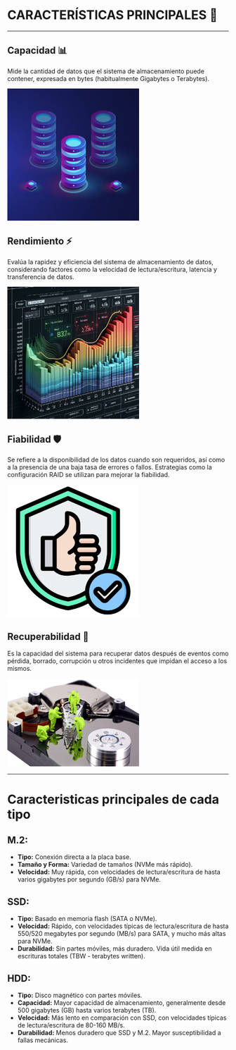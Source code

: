 # CARACTERÍSTICAS PRINCIPALES 🚀

---

## Capacidad 📊

Mide la cantidad de datos que el sistema de almacenamiento puede contener, expresada en bytes (habitualmente Gigabytes o Terabytes).

<img src="img/capacidad.jpg" width="300"/>

## Rendimiento ⚡

Evalúa la rapidez y eficiencia del sistema de almacenamiento de datos, considerando factores como la velocidad de lectura/escritura, latencia y transferencia de datos.

<img src="img/rendimiento.jpeg" width="300"/>

## Fiabilidad 🛡️

Se refiere a la disponibilidad de los datos cuando son requeridos, así como a la presencia de una baja tasa de errores o fallos. Estrategias como la configuración RAID se utilizan para mejorar la fiabilidad.

<img src="img/fiabilidad.png" width="300"/>

## Recuperabilidad 🔄
Es la capacidad del sistema para recuperar datos después de eventos como pérdida, borrado, corrupción u otros incidentes que impidan el acceso a los mismos.

<img src="img/recuperabilidad.jpg" alt="Descripción de la imagen" width="300"/>

---

# Caracteristicas principales de cada tipo

## M.2:

* **Tipo:** Conexión directa a la placa base.
* **Tamaño y Forma:** Variedad de tamaños (NVMe más rápido).
* **Velocidad:** Muy rápida, con velocidades de lectura/escritura de hasta varios gigabytes por segundo (GB/s) para NVMe.

## SSD:

* **Tipo:** Basado en memoria flash (SATA o NVMe).
* **Velocidad:** Rápido, con velocidades típicas de lectura/escritura de hasta 550/520 megabytes por segundo (MB/s) para SATA, y mucho más altas para NVMe.
* **Durabilidad:** Sin partes móviles, más duradero. Vida útil medida en escrituras totales (TBW - terabytes written).

## HDD:

* **Tipo:** Disco magnético con partes móviles.
* **Capacidad:** Mayor capacidad de almacenamiento, generalmente desde 500 gigabytes (GB) hasta varios terabytes (TB).
* **Velocidad:** Más lento en comparación con SSD, con velocidades típicas de lectura/escritura de 80-160 MB/s.
* **Durabilidad:** Menos duradero que SSD y M.2. Mayor susceptibilidad a fallas mecánicas.
